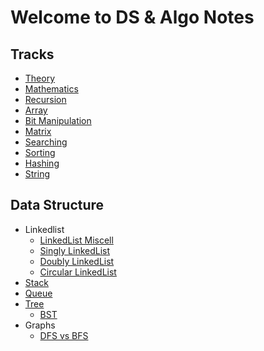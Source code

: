 # Welcome to DS & Algo Notes

## Tracks

* [Theory](maths/theory.md)
* [Mathematics](maths/mathematics.md)
* [Recursion](maths/recursion.md)
* [Array](ds/array/array.md)
* [Bit Manipulation](maths/bit-man.md)
* [Matrix](ds/matrix/matrix.md)
* [Searching](algo/searching.md)
* [Sorting](algo/sorting.md)
* [Hashing](maths/hashing.md)
* [String](ds/string/string.md)

## Data Structure

* Linkedlist
  * [LinkedList Miscell](ds/ll/sll.md)
  * [Singly LinkedList](ds/ll/ll.md)
  * [Doubly LinkedList](ds/ll/dll.md)
  * [Circular LinkedList](ds/ll/cll.md)
* [Stack](ds/stack/stack.md)
* [Queue](ds/queue/queue.md)
* [Tree](ds/tree/tree.md)
  * [BST](ds/tree/bst.md)
* Graphs
  * [DFS vs BFS](ds/graphs/dfs-vs-bfs.md)

